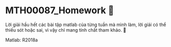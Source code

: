 # MTH00087_Homework :whale:
Lời giải hầu hết các bài tập matlab của từng tuần mà mình làm, lời giải có thể thiếu sót hoặc sai, vì vậy chỉ mang tính chất tham khảo. :orange:

Matlab: R2018a